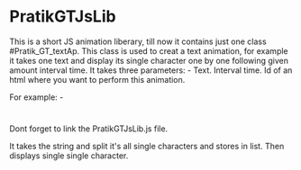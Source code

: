 # PratikGTJsLib
This is a short JS animation liberary, till now it contains just one class #Pratik_GT_textAp.
This class is used to creat a text animation, for example it takes one text and display its single character one by one following given amount interval time.
It takes three parameters: -
Text.
Interval time.
Id of an html where you want to perform this animation.

For example: -
<h1 id="mytext"></h1>
<script>
window.onload = function(){
new Pratik_GT_textAp("hello world!", 100, "mytext");
}
</script>
Dont forget to link the PratikGTJsLib.js file.

It takes the string and split it's all single characters and stores in list. Then displays single single character.
